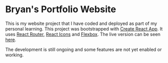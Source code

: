 # Bryan's Portfolio Website

This is my website project that I have coded and deployed as part of my personal learning. This project was bootstrapped with [Create React App](https://github.com/facebook/create-react-app). It uses [React Router](https://reactrouter.com/en/main), [React Icons](https://react-icons.github.io/react-icons) and [Flexbox](https://developer.mozilla.org/en-US/docs/Learn/CSS/CSS_layout/Flexbox). The live version can be seen [here](https://www.bryanobana.com).

The development is still ongoing and some features are not yet enabled or working.

 
